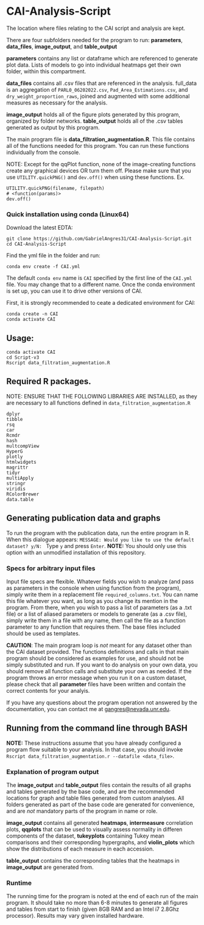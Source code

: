 # CAI-Analysis-Script
The location where files relating to the CAI script and analysis are kept.

There are four subfolders needed for the program to run: **parameters**, **data_files**, **image_output**, and **table_output**

**parameters** contains any list or dataframe which are referenced to generate plot data.
Lists of models to go into individual heatmaps get their own folder, within this compartment.

**data_files** contains all .csv files that are referenced in the analysis.
full_data is an aggregation of `PARL0_06202022.csv`, `Pad_Area_Estimations.csv`, and `dry_weight_proportion_raws`, joined and augmented with some additional measures as necessary for the analysis.

**image_output** holds all of the figure plots generated by this program, organized by folder networks.
**table_output** holds all of the .csv tables generated as output by this program.

The main program file is **data_filtration_augmentation.R**. This file contains all of the functions needed for this program.
You can run these functions individually from the console.

NOTE: Except for the qqPlot function, none of the image-creating functions create any graphical devices OR turn them off.
Please make sure that you use `UTILITY.quickPNG()` and `dev.off()` when using these functions.
Ex.
```
UTILITY.quickPNG(filename, filepath)
# <function(params)>
dev.off()
```


### Quick installation using conda (Linux64)

Download the latest EDTA:

`git clone https://github.com/GabrielAngres31/CAI-Analysis-Script.git`  
`cd CAI-Analysis-Script`

Find the yml file in the folder and run:

`conda env create -f CAI.yml`


The default `conda env` name is `CAI` specified by the first line of the `CAI.yml` file. You may change that to a different name. Once the conda environment is set up, you can use it to drive other versions of CAI. 

First, it is strongly recommended to ceate a dedicated environment for CAI:

```
conda create -n CAI
conda activate CAI
```


## Usage:
```
conda activate CAI
cd Script-v3
Rscript data_filtration_augmentation.R
```

## Required R packages.
NOTE: ENSURE THAT THE FOLLOWING LIBRARIES ARE INSTALLED, as they are necessary to all functions defined in `data_filtration_augmentation.R`
```
dplyr
tibble
rsq
car
Rcmdr
hash
multcompView
HyperG
plotly
htmlwidgets
magrittr
tidyr
multiApply
stringr
viridis
RColorBrewer
data.table
```


## Generating publication data and graphs
To run the program with the publication data, run the entire program in R. When this dialogue appears:
`MESSAGE: Would you like to use the default dataset? y/N: `
Type `y` and press `Enter`.
**NOTE:** You should only use this option with an unmodified installation of this repository.

### Specs for arbitrary input files
Input file specs are flexible. Whatever fields you wish to analyze (and pass as parameters in the console when using function from the program), simply write them in a replacement file `required_columns.txt`. You can name this file whatever you want, as long as you change its mention in the program. From there, when you wish to pass a list of parameters (as a .txt file) or a list of aliased parameters or models to generate (as a .csv file), simply write them in a file with any name, then call the file as a function parameter to any function that requires them. The base files included should be used as templates.

**CAUTION**: The main program loop is _not_ meant for any dataset other than the CAI dataset provided. The functions definitions and calls in that main program should be considered as examples for use, and should not be simply substituted and run. If you want to do analysis on your own data, you should remove all function calls and substitute your own as needed. If the program throws an error message when you run it on a custom dataset, please check that all **parameter** files have been written and contain the correct contents for your analyis.

If you have any questions about the program operation not answered by the documentation, you can contact me at gangres@nevada.unr.edu.

## Running from the command line through BASH
**NOTE:** These instructions assume that you have already configured a program flow suitable to your analysis.
In that case, you should invoke `Rscript data_filtration_augmentation.r --datafile <data_file>`.

### Explanation of program output
The **image_output** and **table_output** files contain the results of all graphs and tables generated by the base code, and are the recommended locations for graph and table files generated from custom analyses.
All folders generated as part of the base code are generated for convenience, and are _not_ mandatory parts of the program in name or role.

**image_output** contains all generated **heatmaps**, **intermeasure** correlation plots, **qqplots** that can be used to visually assess normality in differen components of the dataset, **tukeyplots** containing Tukey mean comparisons and their corresponding hypergraphs, and **violin_plots** which show the distributions of each measure in each accession.

**table_output** contains the corresponding tables that the heatmaps in **image_output** are generated from.

### Runtime
The running time for the program is noted at the end of each run of the main program. It should take no more than 6-8 minutes to generate all figures and tables from start to finish (given 8GB RAM and an Intel i7 2.8Ghz processor). Results may vary given installed hardware.
